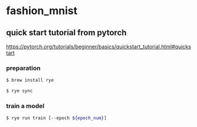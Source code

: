 # fashion_mnist

## quick start tutorial from pytorch

https://pytorch.org/tutorials/beginner/basics/quickstart_tutorial.html#quickstart

### preparation

```bash
$ brew install rye
```

```bash
$ rye sync
```

### train a model

```bash
$ rye run train [--epoch ${epoch_num}]
```
